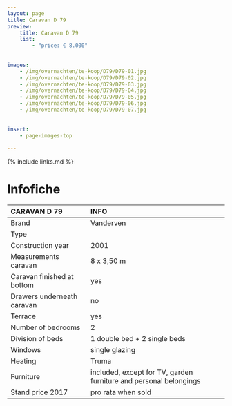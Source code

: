 ```yaml
---
layout: page
title: Caravan D 79
preview: 
    title: Caravan D 79
    list:
        - "price: € 8.000"
        
        
images:
    - /img/overnachten/te-koop/D79/D79-01.jpg
    - /img/overnachten/te-koop/D79/D79-02.jpg
    - /img/overnachten/te-koop/D79/D79-03.jpg
    - /img/overnachten/te-koop/D79/D79-04.jpg
    - /img/overnachten/te-koop/D79/D79-05.jpg
    - /img/overnachten/te-koop/D79/D79-06.jpg
    - /img/overnachten/te-koop/D79/D79-07.jpg
    
    
insert:
    - page-images-top
    
---
```


{% include links.md %}



# Infofiche 

CARAVAN D 79                | INFO        | 
:---------------------------|:------------|
Brand                       |Vanderven
Type                        |
Construction year           |2001
Measurements caravan        |8 x 3,50 m
Caravan finished at bottom  |yes
Drawers underneath caravan  |no
Terrace                     |yes
Number of bedrooms          |2
Division of beds            |1 double bed + 2 single beds
Windows                     |single glazing
Heating                     |Truma
Furniture                   |included, except for TV, garden furniture and personal belongings
Stand price 2017            |pro rata when sold
